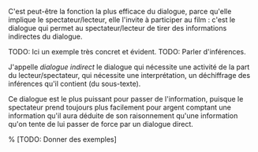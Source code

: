 <!-- Page: #424 Passer des informations indirectes -->

C'est peut-être la fonction la plus efficace du dialogue, parce qu'elle implique le spectateur/lecteur, elle l'invite à participer au film&nbsp;: c'est le dialogue qui permet au spectateur/lecteur de tirer des informations indirectes du dialogue.

<adminonly>
  TODO: Ici un exemple très concret et évident.
</adminonly>

<adminonly>
  TODO: Parler d'inférences.
</adminonly>

J'appelle *dialogue indirect* le dialogue qui nécessite une activité de la part du lecteur/spectateur, qui nécessite une interprétation, un déchiffrage des inférences qu'il contient (du sous-texte).

Ce dialogue est le plus puissant pour passer de l'information, puisque le spectateur prend toujours plus facilement pour argent comptant une information qu'il aura déduite de son raisonnement qu'une information qu'on tente de lui passer de force par un dialogue direct.

% [TODO: Donner des exemples]
